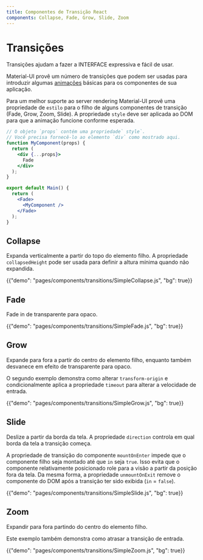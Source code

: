 ```yaml
---
title: Componentes de Transição React
components: Collapse, Fade, Grow, Slide, Zoom
---
```


# Transições

<p class="description">Transições ajudam a fazer a INTERFACE expressiva e fácil de usar.</p>

Material-UI provê um número de transições que podem ser usadas para introduzir algumas [animações](https://material.io/design/motion/) básicas para os componentes de sua aplicação.

Para um melhor suporte ao server rendering Material-UI provê uma propriedade de `estilo` para o filho de alguns componentes de transição (Fade, Grow, Zoom, Slide). A propriedade `style` deve ser aplicada ao DOM para que a animação funcione conforme esperada.

```jsx
// O objeto `props` contém uma propriedade` style`.
// Você precisa fornecê-lo ao elemento `div` como mostrado aqui.
function MyComponent(props) {
  return (
    <div {...props}>
      Fade
    </div>
  );
}

export default Main() {
  return (
    <Fade>
      <MyComponent />
    </Fade>
  );
}
```

## Collapse

Expanda verticalmente a partir do topo do elemento filho. A propriedade `collapsedHeight` pode ser usada para definir a altura mínima quando não expandida.

{{"demo": "pages/components/transitions/SimpleCollapse.js", "bg": true}}

## Fade

Fade in de transparente para opaco.

{{"demo": "pages/components/transitions/SimpleFade.js", "bg": true}}

## Grow

Expande para fora a partir do centro do elemento filho, enquanto também desvanece em efeito de transparente para opaco.

O segundo exemplo demonstra como alterar `transform-origin` e condicionalmente aplica a propriedade `timeout` para alterar a velocidade de entrada.

{{"demo": "pages/components/transitions/SimpleGrow.js", "bg": true}}

## Slide

Deslize a partir da borda da tela. A propriedade `direction` controla em qual borda da tela a transição começa.

A propriedade de transição do componente `mountOnEnter` impede que o componente filho seja montado até que `in` seja `true`. Isso evita que o componente relativamente posicionado role para a visão a partir da posição fora da tela. Da mesma forma, a propriedade `unmountOnExit` remove o componente do DOM após a transição ter sido exibida (`in` = `false`).

{{"demo": "pages/components/transitions/SimpleSlide.js", "bg": true}}

## Zoom

Expandir para fora partindo do centro do elemento filho.

Este exemplo também demonstra como atrasar a transição de entrada.

{{"demo": "pages/components/transitions/SimpleZoom.js", "bg": true}}